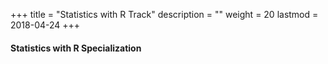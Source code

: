 +++
title = "Statistics with R Track"
description = ""
weight = 20
lastmod = 2018-04-24
+++

#### Statistics with R Specialization